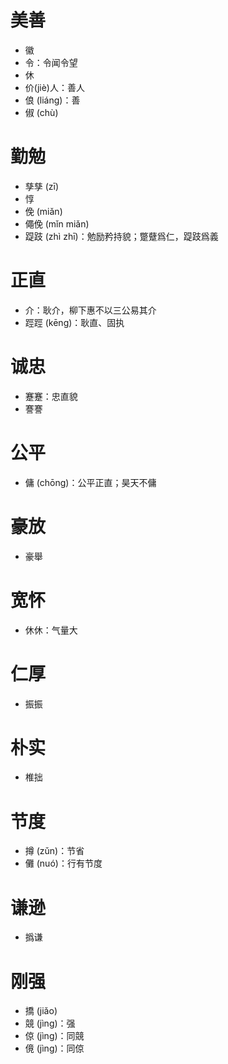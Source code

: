 # 美善
* 徽
* 令：令闻令望
* 休
* 价(jiè)人：善人
* 俍 (liáng)：善
* 俶 (chù)
# 勤勉
* 孳孳 (zī)
* 惇
* 俛 (miǎn)
* 僶俛 (mǐn miǎn)
* 踶跂 (zhì zhī)：勉励矜持貌；蹩躠爲仁，踶跂爲義
# 正直
* 介：耿介，柳下惠不以三公易其介
* 踁踁 (kēng)：耿直、固执

# 诚忠
* 蹇蹇：忠直貌
* 謇謇

# 公平
* 傭 (chōng)：公平正直；昊天不傭
# 豪放
* 豪舉
# 宽怀
* 休休：气量大
# 仁厚
* 振振
# 朴实
* 椎拙
# 节度
* 撙 (zǔn)：节省
* 儺 (nuó)：行有节度
# 谦逊
* 撝谦
# 刚强
* 撟 (jiǎo)
* 競 (jìng)：强
* 倞 (jìng)：同競
* 傹 (jìng)：同倞
